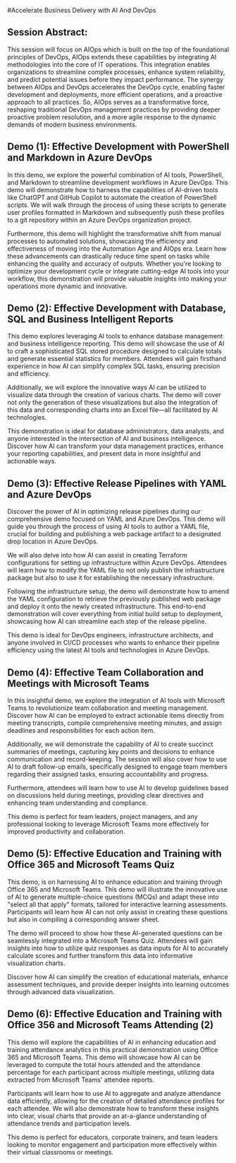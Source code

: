 #Accelerate Business Delivery with AI And DevOps


## Session Abstract:

This session will focus on AIOps which is built on the top of the foundational principles of DevOps, AIOps extends these capabilities by integrating AI methodologies into the core of IT operations. This integration enables organizations to streamline complex processes, enhance system reliability, and predict potential issues before they impact performance. The synergy between AIOps and DevOps accelerates the DevOps cycle, enabling faster development and deployments, more efficient operations, and a proactive approach to all practices. So, AIOps serves as a transformative force, reshaping traditional DevOps management practices by providing deeper proactive problem resolution, and a more agile response to the dynamic demands of modern business environments.


## Demo (1): Effective Development with PowerShell and Markdown in Azure DevOps

In this demo, we explore the powerful combination of AI tools, PowerShell, and Markdown to streamline development workflows in Azure DevOps. This demo will demonstrate how to harness the capabilities of AI-driven tools like ChatGPT and GitHub Copilot to automate the creation of PowerShell scripts. We will walk through the process of using these scripts to generate user profiles formatted in Markdown and subsequently push these profiles to a git repository within an Azure DevOps organization project.

Furthermore, this demo will highlight the transformative shift from manual processes to automated solutions, showcasing the efficiency and effectiveness of moving into the Automation Age and AIOps era. Learn how these advancements can drastically reduce time spent on tasks while enhancing the quality and accuracy of outputs. Whether you're looking to optimize your development cycle or integrate cutting-edge AI tools into your workflow, this demonstration will provide valuable insights into making your operations more dynamic and innovative.

## Demo (2): Effective Development with Database, SQL and Business Intelligent Reports

This demo explores leveraging AI tools to enhance database management and business intelligence reporting. This demo will showcase the use of AI to craft a sophisticated SQL stored procedure designed to calculate totals and generate essential statistics for members. Attendees will gain firsthand experience in how AI can simplify complex SQL tasks, ensuring precision and efficiency.

Additionally, we will explore the innovative ways AI can be utilized to visualize data through the creation of various charts. The demo will cover not only the generation of these visualizations but also the integration of this data and corresponding charts into an Excel file—all facilitated by AI technologies.

This demonstration is ideal for database administrators, data analysts, and anyone interested in the intersection of AI and business intelligence. Discover how AI can transform your data management practices, enhance your reporting capabilities, and present data in more insightful and actionable ways.

## Demo (3): Effective Release Pipelines with YAML and Azure DevOps

Discover the power of AI in optimizing release pipelines during our comprehensive demo focused on YAML and Azure DevOps. This demo will guide you through the process of using AI tools to author a YAML file, crucial for building and publishing a web package artifact to a designated drop location in Azure DevOps.

We will also delve into how AI can assist in creating Terraform configurations for setting up infrastructure within Azure DevOps. Attendees will learn how to modify the YAML file to not only publish the infrastructure package but also to use it for establishing the necessary infrastructure.

Following the infrastructure setup, the demo will demonstrate how to amend the YAML configuration to retrieve the previously published web package and deploy it onto the newly created infrastructure. This end-to-end demonstration will cover everything from initial build setup to deployment, showcasing how AI can streamline each step of the release pipeline.

This demo is ideal for DevOps engineers, infrastructure architects, and anyone involved in CI/CD processes who wants to enhance their pipeline efficiency using the latest AI tools and technologies in Azure DevOps.

## Demo (4): Effective Team Collaboration and Meetings with Microsoft Teams

In this insightful demo, we explore the integration of AI tools with Microsoft Teams to revolutionize team collaboration and meeting management. Discover how AI can be employed to extract actionable items directly from meeting transcripts, compile comprehensive meeting minutes, and assign deadlines and responsibilities for each action item.

Additionally, we will demonstrate the capability of AI to create succinct summaries of meetings, capturing key points and decisions to enhance communication and record-keeping. The session will also cover how to use AI to draft follow-up emails, specifically designed to engage team members regarding their assigned tasks, ensuring accountability and progress.

Furthermore, attendees will learn how to use AI to develop guidelines based on discussions held during meetings, providing clear directives and enhancing team understanding and compliance.

This demo is perfect for team leaders, project managers, and any professional looking to leverage Microsoft Teams more effectively for improved productivity and collaboration.

## Demo (5): Effective Education and Training with Office 365 and Microsoft Teams Quiz

This demo, is on harnessing AI to enhance education and training through Office 365 and Microsoft Teams. This demo will illustrate the innovative use of AI to generate multiple-choice questions (MCQs) and adapt these into "select all that apply" formats, tailored for interactive learning assessments. Participants will learn how AI can not only assist in creating these questions but also in compiling a corresponding answer sheet.

The demo will proceed to show how these AI-generated questions can be seamlessly integrated into a Microsoft Teams Quiz. Attendees will gain insights into how to utilize quiz responses as data inputs for AI to accurately calculate scores and further transform this data into informative visualization charts.

Discover how AI can simplify the creation of educational materials, enhance assessment techniques, and provide deeper insights into learning outcomes through advanced data visualization.

## Demo (6): Effective Education and Training with Office 356 and Microsoft Teams Attending (2) 

This demo will explore the capabilities of AI in enhancing education and training attendance analytics in this practical demonstration using Office 365 and Microsoft Teams. This demo will showcase how AI can be leveraged to compute the total hours attended and the attendance percentage for each participant across multiple meetings, utilizing data extracted from Microsoft Teams' attendee reports.

Participants will learn how to use AI to aggregate and analyze attendance data efficiently, allowing for the creation of detailed attendance profiles for each attendee. We will also demonstrate how to transform these insights into clear, visual charts that provide an at-a-glance understanding of attendance trends and participation levels.

This demo is perfect for educators, corporate trainers, and team leaders looking to monitor engagement and participation more effectively within their virtual classrooms or meetings. 